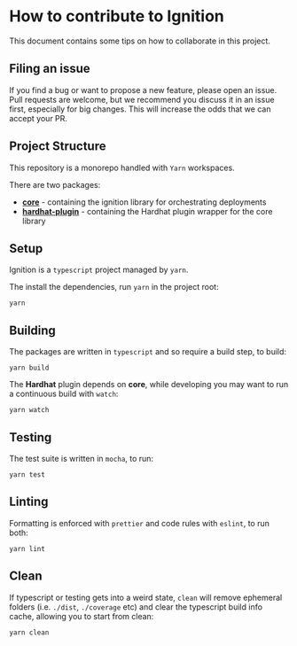 # How to contribute to Ignition

This document contains some tips on how to collaborate in this project.

## Filing an issue

If you find a bug or want to propose a new feature, please open an issue. Pull requests are welcome, but we recommend you discuss it in an issue first, especially for big changes. This will increase the odds that we can accept your PR.

## Project Structure

This repository is a monorepo handled with `Yarn` workspaces.

There are two packages:

* [**core**](./packages/core/README.md) - containing the ignition library for orchestrating deployments
* [**hardhat-plugin**](./packages/hardhat-plugin/README.md) - containing the Hardhat plugin wrapper for the core library

## Setup

Ignition is a `typescript` project managed by `yarn`.

The install the dependencies, run `yarn` in the project root:

```shell
yarn
```

## Building

The packages are written in `typescript` and so require a build step, to build:

```shell
yarn build
```

The **Hardhat** plugin depends on **core**, while developing you may want to run a continuous build with `watch`:

```shell
yarn watch
```

## Testing

The test suite is written in `mocha`, to run:

```shell
yarn test
```

## Linting

Formatting is enforced with `prettier` and code rules with `eslint`, to run both:

```shell
yarn lint
```

## Clean

If typescript or testing gets into a weird state, `clean` will remove ephemeral folders (i.e. `./dist`, `./coverage` etc) and clear the typescript build info cache, allowing you to start from clean:

```shell
yarn clean
```
